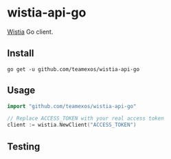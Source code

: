 # wistia-api-go

[Wistia](https://wistia.com/support/developers) Go client.

## Install

```
go get -u github.com/teamexos/wistia-api-go
```

## Usage

```go
import "github.com/teamexos/wistia-api-go"

// Replace ACCESS_TOKEN with your real access token
client := wistia.NewClient("ACCESS_TOKEN")
```

## Testing
